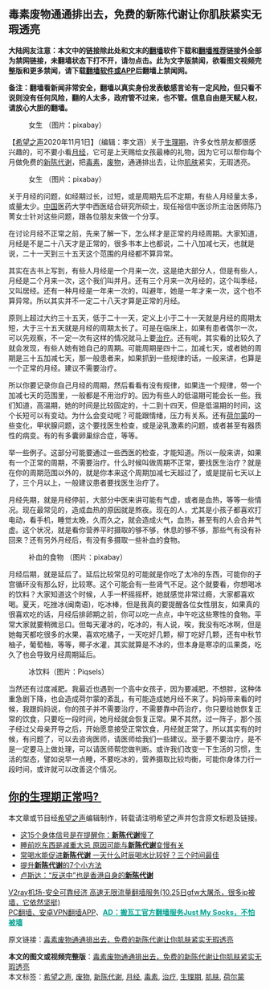  <h2>毒素废物通通排出去，免费的新陈代谢让你肌肤紧实无瑕透亮</h2> <p class="notice"><b>大陆网友注意：本文中的链接除此处和文末的<a href="https://github.com/bannedbook/fanqiang" >翻墙</a>软件下载和<a href="https://github.com/killgcd/justmysocks/blob/master/README.md">翻墙推荐</a>链接外全部为禁网链接，未翻墙状态下打不开，请勿点击。此为文字版禁闻，欲看图文视频完整版和更多禁闻，请下载<a href="https://github.com/bannedbook/fanqiang">翻墙软件或APP</a>后翻墙上禁闻网。</p><p>备注：翻墙看新闻非常安全，翻墙以真实身份发表敏感言论有一定风险，但只看不说则没有任何风险，翻的人太多，政府管不过来，也不管。信息自由是天赋人权，请放心大胆的翻墙。</b></p>  <div class="entry"> <figure><figcaption>女生   （图片：pixabay）</figcaption></figure> <p>【<span class='wp_keywordlink_affiliate'><a href="https://www.soundofhope.org" title="希望之声" target="_blank">希望之声</a></span>2020年11月1日】（编辑：李文涵）关于<a href="https://www.bannedbook.org/bnews/tag/%E7%94%9F%E7%90%86%E6%9C%9F/" class="st_tag internal_tag" rel="tag" title="标签 生理期 下的日志">生理期</a>，许多女性朋友都很感兴趣的，可不要小看<a href="https://www.bannedbook.org/bnews/tag/%E6%9C%88%E7%BB%8F/" class="st_tag internal_tag" rel="tag" title="标签 月经 下的日志">月经</a>，它可是上天赐给女孩最棒的礼物，因为它可以帮你每个月做免费的<a href="https://www.bannedbook.org/bnews/tag/%E6%96%B0%E9%99%88%E4%BB%A3%E8%B0%A2/" class="st_tag internal_tag" rel="tag" title="标签 新陈代谢 下的日志">新陈代谢</a>，把<a href="https://www.bannedbook.org/bnews/tag/%E6%AF%92%E7%B4%A0/" class="st_tag internal_tag" rel="tag" title="标签 毒素 下的日志">毒素</a>，<a href="https://www.bannedbook.org/bnews/tag/%E5%BA%9F%E7%89%A9/" class="st_tag internal_tag" rel="tag" title="标签 废物 下的日志">废物</a>，通通排出去，让你<a href="https://www.bannedbook.org/bnews/tag/%e8%82%8c%e8%82%a4/" class="st_tag internal_tag" rel="tag" title="标签 肌肤 下的日志">肌肤</a>紧实，无瑕透亮。</p> <figure><figcaption>女生   （图片：pixabay）</figcaption></figure> <p>关于月经的问题，如经期过长，过短，或是周期先后不定期，有些人月经量太多，或量太少。<span class='wp_keywordlink_affiliate'><a href="https://www.bannedbook.org/" title="中国" target="_blank">中国</a></span>医药大学中西医结合研究所硕士，现任裕信中医诊所主治医师陈乃菁女士针对这些问题，跟各位朋友来做一个分享。</p> <p>在讨论月经不正常之前，先来了解一下，怎么样才是正常的月经周期。大家知道，月经是不是二十八天才是正常的，很多书本上也都说，二十八加减七天，也就是说，二十一天到三十五天这个范围的月经都不算异常。</p>  <p>其实在古书上写到，有些人月经是一个月来一次，这是绝大部分人，但是有些人，月经是二个月来一次，这个我们叫并月。还有三个月来一次月经的，这个叫季经，又叫居经。还有一种月经是一年来一次的，叫避年，她是一年才来一次，这个也不算异常。所以其实并不一定二十八天才算是正常的月经。</p> <p>原则上超过大约三十五天，低于二十一天，定义上小于二十一天就是月经的周期太短，大于三十五天就是月经的周期太长了。可是在临床上，如果有患者偶尔一次，可以先观察，不一定一次有这样的情况就马上要<a href="https://www.bannedbook.org/bnews/tag/%e6%b2%bb%e7%96%97/" class="st_tag internal_tag" rel="tag" title="标签 治疗 下的日志">治疗</a>。还有呢，其实看的比较久了就会发现，有些人她有她自己的周期。可能周期是四十二，加减七天，或者她的周期是三十五加减七天，那一般患者来，如果抓到一些规律的话，一般来讲，也算是一个正常的月经。建议不需要治疗。</p> <p>所以你要记录你自己月经的周期，然后看看有没有规律，如果连一个规律，带一个加减七天的范围里，一般都是不用治疗的。因为有些人的低温期可能会长一些。我们知道，高温期，她的时间是比较固定的，十二到十四天，但是低温期的时间，这个长短可以有变动。为什么会变动呢？可能跟情绪，压力有关系。还有<a href="https://www.bannedbook.org/bnews/tag/%e8%8d%b7%e5%b0%94%e8%92%99/" class="st_tag internal_tag" rel="tag" title="标签 荷尔蒙 下的日志">荷尔蒙</a>的一些变化，甲状腺问题，这个要找医生检查，或是泌乳激素的问题，或者甚至有器质性的病变。有的有多囊卵巢综合症，等等。</p>  <p>举一些例子。这部分可能要通过一些西医的检查，才能知道。所以一般来讲，如果有一个正常的周期，不需要治疗。什么时候叫做周期不正常，要找医生治疗？就是在你的周期范围以外的，就是你本来这个周期加减七天超过了，或是提前七天以上了，三个月以上，一般建议患者要找医生治疗了。</p> <p>月经先期，就是月经停前，大部分中医来讲可能有气虚，或者是血热，等等一些情况。现在最常见的，造成血热的原因就是熬夜。现在的人，尤其是小孩子都喜欢打电动，看手机，睡觉太晚，久而久之，就会造成火气，血热，甚至有的人会合并气虚。这个状况，就是看你营养平时摄取的够不够，休息的够不够，那些气有没有补回来？还有另外月经后，有没有多摄取一些补血的食物。</p> <figure><figcaption>补血的食物  （图片：pixabay）</figcaption></figure> <p>月经后期，就是延后了。延后比较常见的可能就是你吃了太冷的东西，可能你的子宫循环没有那么好，比较寒。这个可能会有一些肾气不足。这个就要看，你想喝冰的饮料？大家知道这个时候，人手一杯摇摇杯，她就感觉非常过瘾，大家都喜欢喝。夏天，吃挫冰(闽南语)，吃冰棒，但是我真的要提醒各位女性朋友，如果真的很喜欢吃的话，月经后排卵期之前，你可以吃一点点，中午吃这些寒性的食物。平常大家就要稍微忌口。但每天灌冰的，吃冰的，有人说，唉，我没有吃冰啊，但是她每天都吃很多的水果，喜欢吃橘子，一天吃好几颗，柳丁吃好几颗，还有中秋节柚子，葡萄柚，等等，椰子水灌，其实就算是不冰的，但本身是寒凉的瓜果类，吃久了也会导致月经周期延后。</p>  <figure><figcaption>冰饮料（图片：Piqsels）</figcaption></figure> <p>当然还有过度减肥。我最近也遇到一个高中女孩子，因为要减肥，不想胖，这种体重急剧下降，也会造成荷尔蒙的紊乱，有可能造成她月经不来了。妈妈带来看的时候，我跟妈妈说，你的孩子并不需要治疗，不需要靠中药治疗，你只要给她恢复正常的饮食，只要吃一段时间，她月经就会恢复正常。果不其然，过一阵子，那个孩子经过父母亲开导之后，开始愿意接受正常饮食，月经就正常了。所以其实有的时候，有问题了，可以去咨询医师，请医师给我们一些建议。至于要不要治疗，是不是一定要马上做处理，可以请医师帮您做判断。或许我们改变一下生活的习惯，生活的型态，譬如说早一点睡，不要吃冰的，营养摄取比较均衡，可能你身体力行一段时间，或许就可以改善这个情况。</p> <h2><a href="https://www.soundofhope.org/post/335887">你的生理期正常吗? </a></h2> <p>本文章或节目经<a href="https://www.bannedbook.org/bnews/tag/%e5%b8%8c%e6%9c%9b%e4%b9%8b%e5%a3%b0/" class="st_tag internal_tag" rel="tag" title="标签 希望之声 下的日志">希望之声</a>编辑制作，转载请注明希望之声并包含原文标题及链接。</p> <ul class='op-related-articles' title='相关阅读'> <li><a href='https://www.bannedbook.org/bnews/comments/20201024/1419492.html' target='_blank'>这15个身体信号是在提醒你：<b>新陈代谢</b>慢了</a></li> <li><a href='https://www.bannedbook.org/bnews/health/20200625/1350215.html' target='_blank'>睡前吃东西是减重大忌 原因可能与<b>新陈代谢</b>变慢有关</a></li> <li><a href='https://www.bannedbook.org/bnews/health/20200519/1330800.html' target='_blank'>常喝水能促进<b>新陈代谢</b> 一天什么时辰喝水比较好？三个时间最佳</a></li> <li><a href='https://www.bannedbook.org/bnews/health/20200312/1292741.html' target='_blank'>提升<b>新陈代谢</b>的7个小方法</a></li> <li><a href='https://www.bannedbook.org/bnews/comments/20190812/1173462.html' target='_blank'>卢斯达：“反送中”也是香港自身的<b>新陈代谢</b></a></li> </ul> <p class="texttj"> <a href="https://www.bannedbook.org/forum23/topic22702.html" target="_blank">V2ray机场-安全可靠经济 高速无限流量翻墙服务(10.25日gfw大屠杀，很多ip被墙，它依然坚挺)</a><br/> <a href="https://github.com/bannedbook/fanqiang/wiki/%E7%A6%81%E9%97%BB%E7%BD%91%E5%AE%89%E5%8D%93%E7%BF%BB%E5%A2%99%E6%96%B0%E9%97%BBAPP" target="_blank">PC翻墙、安卓VPN翻墙APP</a>、<span onclick="window.open('https://github.com/killgcd/justmysocks/blob/master/README.md')" style="font-weight:bold;color:#00A191;cursor:pointer;text-decoration:underline;outline:none">AD：搬瓦工官方翻墙服务Just My Socks，不怕被墙</span></p><p>原文链接：<a class="src_link"  href="https://www.soundofhope.org/post/382876" target="_blank">毒素废物通通排出去，免费的新陈代谢让你肌肤紧实无瑕透亮</a></p> <a name='sharetosocial'></a>       <div><b>本文的图文或视频完整版</b>：<a href='https://www.bannedbook.org/bnews/comments/20201101/1423891.html'>毒素废物通通排出去，免费的新陈代谢让你肌肤紧实无瑕透亮</a></div>  </div><!--END ENTRY--> <div class="postfooter"> <div>本文标签：<a href="https://www.bannedbook.org/bnews/tag/%e5%b8%8c%e6%9c%9b%e4%b9%8b%e5%a3%b0/" rel="tag">希望之声</a>, <a href="https://www.bannedbook.org/bnews/tag/%E5%BA%9F%E7%89%A9/" rel="tag">废物</a>, <a href="https://www.bannedbook.org/bnews/tag/%E6%96%B0%E9%99%88%E4%BB%A3%E8%B0%A2/" rel="tag">新陈代谢</a>, <a href="https://www.bannedbook.org/bnews/tag/%E6%9C%88%E7%BB%8F/" rel="tag">月经</a>, <a href="https://www.bannedbook.org/bnews/tag/%E6%AF%92%E7%B4%A0/" rel="tag">毒素</a>, <a href="https://www.bannedbook.org/bnews/tag/%e6%b2%bb%e7%96%97/" rel="tag">治疗</a>, <a href="https://www.bannedbook.org/bnews/tag/%E7%94%9F%E7%90%86%E6%9C%9F/" rel="tag">生理期</a>, <a href="https://www.bannedbook.org/bnews/tag/%e8%82%8c%e8%82%a4/" rel="tag">肌肤</a>, <a href="https://www.bannedbook.org/bnews/tag/%e8%8d%b7%e5%b0%94%e8%92%99/" rel="tag">荷尔蒙</a></div>  </div><!--END POSTFOOTER--> 